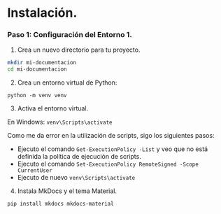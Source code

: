 # Instalación.

### Paso 1: Configuración del Entorno 1. 

1. Crea un nuevo directorio para tu proyecto. 

```bash
mkdir mi-documentacion 
cd mi-documentacion
```

2. Crea un entorno virtual de Python: 

`python -m venv venv`

3. Activa el entorno virtual. 

En Windows: `venv\Scripts\activate`

Como me da error en la utilización de scripts, sigo los siguientes pasos:
* Ejecuto el comando `Get-ExecutionPolicy -List` y veo que no está definida la política de ejecución de scripts.
* Ejecuto el comando `Set-ExecutionPolicy RemoteSigned -Scope CurrentUser `
* Ejecuto de nuevo `venv\Scripts\activate`

4. Instala MkDocs y el tema Material. 

`pip install mkdocs mkdocs-material`